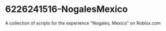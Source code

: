 # 6226241516-NogalesMexico
A collection of scripts for the experience "Nogales, Mexico" on Roblox.com
